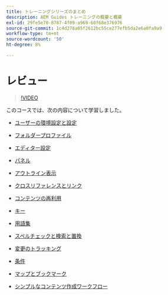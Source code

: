 ```yaml
---
title: トレーニングシリーズのまとめ
description: AEM Guides トレーニングの概要と概要
exl-id: 29fe5e78-8787-4f09-a969-60f68e376976
source-git-commit: 1c4d278a05f2612bc55ce277efb5da2e6a0fa9a9
workflow-type: tm+mt
source-wordcount: '50'
ht-degree: 8%

---
```


# レビュー

>[!VIDEO](https://video.tv.adobe.com/v/342771?quality=12&learn=on)

このコースでは、次の内容について学習しました。

- [ ユーザーの環境設定と設定 ](./user-settings-preferences-toolbars.md)

- [ フォルダープロファイル ](folder-profiles.md)

- [ エディター設定 ](editor-configuration.md)

- [パネル](panels.md)

- [ アウトライン表示 ](outline-view.md)

- [ クロスリファレンスとリンク ](cross-references-and-links.md)

- [ コンテンツの再利用 ](content-reuse.md)

- [ キー ](keys.md)

- [用語集](glossary.md)

- [ スペルチェックと検索と置換 ](spell-check.md)

- [ 変更のトラッキング ](track-changes.md)

- [条件](conditions.md)

- [ マップとブックマーク ](maps-and-bookmaps.md)

- [ シンプルなコンテンツ作成ワークフロー ](simple-content-creation-workflows.md)
